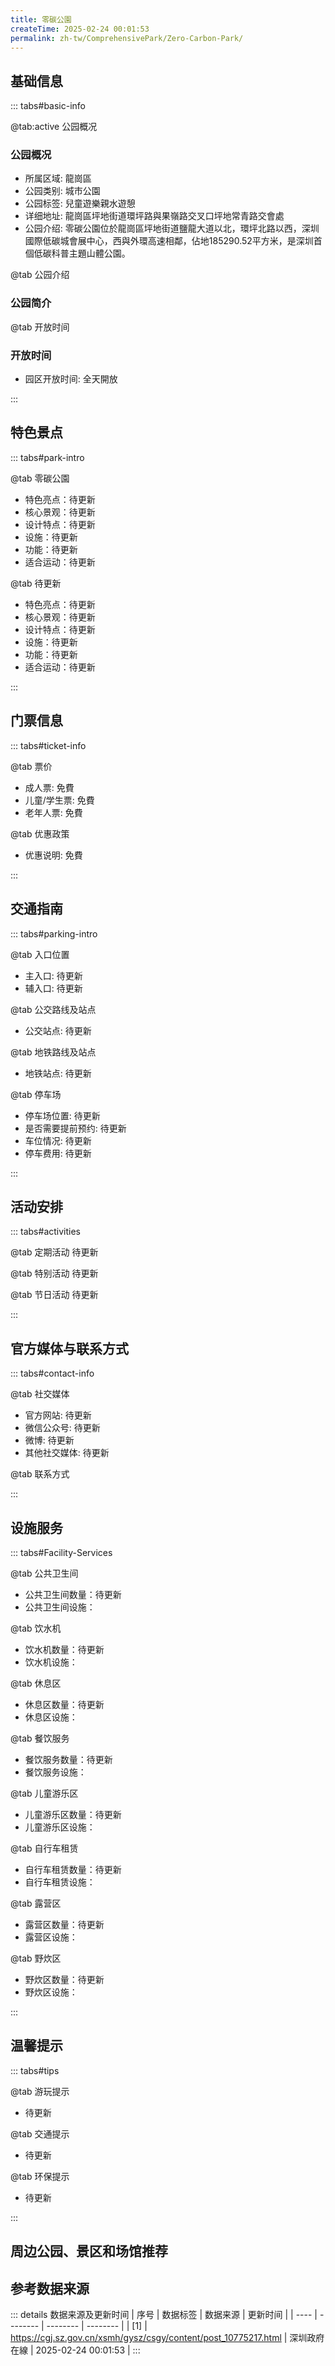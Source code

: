 ```yaml
---
title: 零碳公園
createTime: 2025-02-24 00:01:53
permalink: zh-tw/ComprehensivePark/Zero-Carbon-Park/
---
```



<script setup>
import ImageSwiper from '/.vuepress/theme/components/ImageSwiper.vue'
// 轮播图数据
const swiperItems = [
    {
                link: 'https://cgj.sz.gov.cn/img/4/4005/4005947/10775217.png',
                title: '零碳公園',
                description: '',
                author: '深圳政府在線',
                date: '2025/02/25'
                },
  {
                link: 'https://cgj.sz.gov.cn/img/4/4005/4005947/10775217.png',
                title: '零碳公園',
                description: '',
                author: '深圳政府在線',
                date: '2025/02/25'
                }
]
// 配置项
const swiperConfig = {
  height: 500,
  showInfo: true
}
</script>
<!-- 轮播图组件 -->
<ImageSwiper :items="swiperItems" :config="swiperConfig" />



## 基础信息

::: tabs#basic-info

@tab:active 公园概况
### 公园概况
- 所属区域: 龍崗區
- 公园类别: 城市公園
- 公园标签: 兒童遊樂親水遊憩
- 详细地址: 龍崗區坪地街道環坪路與果嶺路交叉口坪地常青路交會處
- 公园介绍: 零碳公園位於龍崗區坪地街道鹽龍大道以北，環坪北路以西，深圳國際低碳城會展中心，西與外環高速相鄰，佔地185290.52平方米，是深圳首個低碳科普主題山體公園。

@tab 公园介绍
### 公园简介
@tab 开放时间
### 开放时间
- 园区开放时间: 全天開放

:::

## 特色景点

::: tabs#park-intro

@tab 零碳公園
<ImageCard
image="https://cgj.sz.gov.cn/images/index20230710_1.png"
    title="零碳公園"
    description="園區包括雨水花園、手工步道、聆水山徑、森林教室、赤腳公園、零碳館、荔林尋蹤、聽風廊、燦漫花林、多功能活動草坪等特色景觀，是龍崗首個低碳科普主題公園，集旅遊性、生態性、科普性、主題性為一體，將成為深圳東部主題明確的「自然郊野風」，自然體現自然風特色的「自然外風特色」。"
    date=""
    author="深圳政府在線"
/>


- 特色亮点：待更新
- 核心景观：待更新
- 设计特点：待更新
- 设施：待更新
- 功能：待更新
- 适合运动：待更新

@tab 待更新
<ImageCard
image="https://cgj.sz.gov.cn/images/index20230710_1.png"
    title="零碳公園"
    description="園區包括雨水花園、手工步道、聆水山徑、森林教室、赤腳公園、零碳館、荔林尋蹤、聽風廊、燦漫花林、多功能活動草坪等特色景觀，是龍崗首個低碳科普主題公園，集旅遊性、生態性、科普性、主題性為一體，將成為深圳東部主題明確的「自然郊野風」，自然體現自然風特色的「自然外風特色」。"
    date=""
    author="深圳政府在線"
/>


- 特色亮点：待更新
- 核心景观：待更新
- 设计特点：待更新
- 设施：待更新
- 功能：待更新
- 适合运动：待更新

:::

## 门票信息

::: tabs#ticket-info

@tab 票价
- 成人票: 免費
- 儿童/学生票: 免費
- 老年人票: 免費

@tab 优惠政策
- 优惠说明: 免費

:::

## 交通指南

::: tabs#parking-intro

@tab 入口位置
- 主入口: 待更新
- 辅入口: 待更新

@tab 公交路线及站点
- 公交站点: 待更新

@tab 地铁路线及站点
- 地铁站点: 待更新

@tab 停车场
- 停车场位置: 待更新
- 是否需要提前预约: 待更新
- 车位情况: 待更新
- 停车费用: 待更新

:::

## 活动安排

::: tabs#activities

@tab 定期活动
待更新

@tab 特别活动
待更新

@tab 节日活动
待更新

:::

## 官方媒体与联系方式

::: tabs#contact-info

@tab 社交媒体
- 官方网站: 待更新
- 微信公众号: 待更新
- 微博: 待更新
- 其他社交媒体: 待更新

@tab 联系方式

:::

## 设施服务

::: tabs#Facility-Services

@tab 公共卫生间
- 公共卫生间数量：待更新
- 公共卫生间设施：

@tab 饮水机
- 饮水机数量：待更新
- 饮水机设施：

@tab 休息区
- 休息区数量：待更新
- 休息区设施：

@tab 餐饮服务
- 餐饮服务数量：待更新
- 餐饮服务设施：

@tab 儿童游乐区
- 儿童游乐区数量：待更新
- 儿童游乐区设施：

@tab 自行车租赁
- 自行车租赁数量：待更新
- 自行车租赁设施：

@tab 露营区
- 露营区数量：待更新
- 露营区设施：

@tab 野炊区
- 野炊区数量：待更新
- 野炊区设施：

:::

## 温馨提示

::: tabs#tips

@tab 游玩提示
- 待更新

@tab 交通提示
- 待更新

@tab 环保提示
- 待更新

:::

## 周边公园、景区和场馆推荐

<CardGrid>
  <ImageCard
        image="https://cgj.sz.gov.cn/img/4/4005/4005949/10775220.png"
        title="新橋市民廣場"
        description="市民廣場總佔地139226.16平方米，整體佈置依蠔的形狀設計，興建有廣場入口地下停車場、休閒花園、文化藝術長廊、文化運動公園、景觀雕塑、觀景台與衛浴等。廣場以"城市與自然的嶄新結合"為主題，除了可供遊憩、休閒、娛樂外，還利用大量綠地來美化環境，從高處俯視，整個廣場猶如一隻巨大的蠔殼靜臥在恢弘亮麗的景觀中。夜幕降臨，廣"
        href="zh-tw/ComprehensivePark/Xinqiao Citizen Square"
        author="深圳政府在線"
        date="2025/01/02"
      />
      <ImageCard
        image="https://cgj.sz.gov.cn/img/4/4005/4005949/10775220.png"
        title="新橋市民廣場"
        description="市民廣場總佔地139226.16平方米，整體佈置依蠔的形狀設計，興建有廣場入口地下停車場、休閒花園、文化藝術長廊、文化運動公園、景觀雕塑、觀景台與衛浴等。廣場以"城市與自然的嶄新結合"為主題，除了可供遊憩、休閒、娛樂外，還利用大量綠地來美化環境，從高處俯視，整個廣場猶如一隻巨大的蠔殼靜臥在恢弘亮麗的景觀中。夜幕降臨，廣"
        href="zh-tw/ComprehensivePark/Xinqiao Citizen Square"
        author="深圳政府在線"
        date="2025/01/02"
      />
    </CardGrid>


## 参考数据来源

::: details 数据来源及更新时间
| 序号 | 数据标签 | 数据来源 | 更新时间 |
| ---- | -------- | -------- | -------- |
| [1] | https://cgj.sz.gov.cn/xsmh/gysz/csgy/content/post_10775217.html | 深圳政府在線 | 2025-02-24 00:01:53 |
:::

